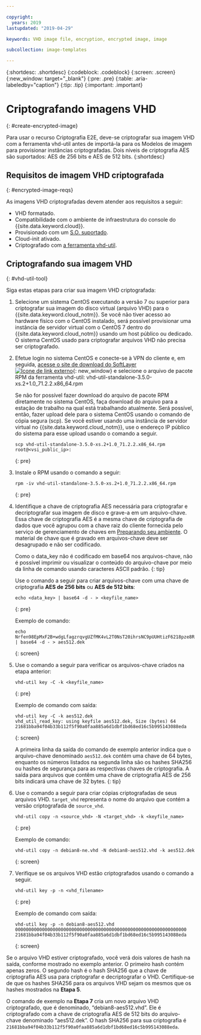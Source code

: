 ```yaml
---

copyright:
  years: 2019
lastupdated: "2019-04-29"

keywords: VHD image file, encryption, encrypted image, image

subcollection: image-templates

---
```


{:shortdesc: .shortdesc}
{:codeblock: .codeblock}
{:screen: .screen}
{:new_window: target="_blank"}
{:pre: .pre}
{:table: .aria-labeledby="caption"}
{:tip: .tip}
{:important: .important}


# Criptografando imagens VHD 
{: #create-encrypted-image}

Para usar o recurso Criptografia E2E, deve-se criptografar sua imagem VHD com a ferramenta vhd-util antes de importá-la para os Modelos de imagem para provisionar instâncias criptografadas. Dois níveis de criptografia AES são suportados: AES de 256 bits e AES de 512 bits.
{:shortdesc}

## Requisitos de imagem VHD criptografada
{: #encrypted-image-reqs}

As imagens VHD criptografadas devem atender aos requisitos a seguir:

* VHD formatado.
* Compatibilidade com o ambiente de infraestrutura do console do {{site.data.keyword.cloud}}.
* Provisionado com um [S.O. suportado](/docs/infrastructure/image-templates/?topic=image-templates-preparing-and-importing-images#preparing-and-importing-images).
* Cloud-init ativado.
* Criptografado com [a ferramenta vhd-util](/docs/infrastructure/image-templates?topic=image-templates-create-encrypted-image#vhd-util-tool).

## Criptografando sua imagem VHD
{: #vhd-util-tool}

Siga estas etapas para criar sua imagem VHD criptografada:

1. Selecione um sistema CentOS executando a versão 7 ou superior para criptografar sua imagem do disco virtual (arquivo VHD) para o {{site.data.keyword.cloud_notm}}. Se você não tiver acesso ao hardware físico com o CentOS instalado, será possível provisionar uma instância de servidor virtual com o CentOS 7 dentro do {{site.data.keyword.cloud_notm}} usando um host público ou dedicado. O sistema CentOS usado para criptografar arquivos VHD não precisa ser criptografado.

2. Efetue login no sistema CentOS e conecte-se à VPN do cliente e, em seguida, [acesse o site de download do SoftLayer ![Ícone de link externo](../../icons/launch-glyph.svg "Ícone de link externo")](http://downloads.service.softlayer.com/citrix/xen/){: new_window} e selecione o arquivo de pacote RPM da ferramenta vhd-util: vhd-util-standalone-3.5.0-xs.2+1.0_71.2.2.x86_64.rpm   

   Se não for possível fazer download do arquivo de pacote RPM diretamente no sistema CentOS, faça download do arquivo para a estação de trabalho na qual está trabalhando atualmente. Será possível, então, fazer upload dele para o sistema CentOS usando o comando de cópia segura (scp). Se você estiver usando uma instância de servidor virtual no {{site.data.keyword.cloud_notm}}, use o endereço IP público do sistema para esse upload usando o comando a seguir.

   ```
   scp vhd-util-standalone-3.5.0-xs.2+1.0_71.2.2.x86_64.rpm root@<vsi_public_ip>:
   ```
   {: pre}

3. Instale o RPM usando o comando a seguir:

   ```
   rpm -iv vhd-util-standalone-3.5.0-xs.2+1.0_71.2.2.x86_64.rpm
   ```
   {: pre}

4. Identifique a chave de criptografia AES necessária para criptografar e decriptografar sua imagem de disco e grave-a em um arquivo-chave. Essa chave de criptografia AES é a mesma chave de criptografia de dados que você agrupou com a chave raiz do cliente fornecida pelo serviço de gerenciamento de chaves em [Preparando seu ambiente](/docs/infrastructure/image-templates?topic=image-templates-using-end-to-end-e2e-encryption-to-provision-an-encrypted-instance#preparing-your-environment). O material de chave que é gravado em arquivos-chave deve ser desagrupado e não ser codificado. 

   Como o data_key não é codificado em base64 nos arquivos-chave, não é possível imprimir ou visualizar o conteúdo do arquivo-chave por meio da linha de comando usando caracteres ASCII padrão. 
   {: tip}

   Use o comando a seguir para criar arquivos-chave com uma chave de criptografia **AES de 256 bits** ou **AES de 512 bits**: 
   
   ```
   echo <data_key> | base64 -d - > <keyfile_name>
   ```
   {: pre} 

   Exemplo de comando:

   ```
   echo Nrfen98EpMxF2B+wdgLfagzrqvgUZfMK4vL2T0NsT20ihrsNC9pUUHtizF6218pze8RLCgQ6kwxuE58IWLzgDA== | base64 -d - > aes512.dek
   ```
   {: screen}

5. Use o comando a seguir para verificar os arquivos-chave criados na etapa anterior:

   ```
   vhd-util key -C -k <keyfile_name>
   ```
   {: pre}

   Exemplo de comando com saída:

   ```
   vhd-util key -C -k aes512.dek
   vhd_util_read_key: using keyfile aes512.dek, Size (bytes) 64
   21681bba94f04b33b112f5f90a0faa885a6d1dbf1bd68ed16c5b995143088eda
   ```
   {: screen}

   A primeira linha da saída do comando de exemplo anterior indica que o arquivo-chave denominado `aes512.dek` contém uma chave de 64 bytes, enquanto os números listados na segunda linha são os hashes SHA256 ou hashes de segurança para as respectivas chaves de criptografia. A saída para arquivos que contêm uma chave de criptografia AES de 256 bits indicará uma chave de 32 bytes.
   {: tip} 

6. Use o comando a seguir para criar cópias criptografadas de seus arquivos VHD. `target_vhd` representa o nome do arquivo que contém a versão criptografada de `source_vhd`.

   ```
   vhd-util copy -n <source_vhd> -N <target_vhd> -k <keyfile_name>
   ```
   {: pre}    

   Exemplo de comando:

   ```
   vhd-util copy -n debian8-ne.vhd -N debian8-aes512.vhd -k aes512.dek
   ```
   {: screen}

7. Verifique se os arquivos VHD estão criptografados usando o comando a seguir.

   ```
   vhd-util key -p -n <vhd_filename>
   ```
   {: pre}

   Exemplo de comando com saída:

   ```
   vhd-util key -p -n debian8-aes512.vhd
   0000000000000000000000000000000000000000000000000000000000000000
   21681bba94f04b33b112f5f90a0faa885a6d1dbf1bd68ed16c5b995143088eda
   ```
   {: screen}

Se o arquivo VHD estiver criptografado, você verá dois valores de hash na saída, conforme mostrado no exemplo anterior. O primeiro hash contém apenas zeros. O segundo hash é o hash SHA256 que a chave de criptografia AES usa para criptografar e decriptografar o VHD. Certifique-se de que os hashes SHA256 para os arquivos VHD sejam os mesmos que os hashes mostrados na **Etapa 5**.

O comando de exemplo na **Etapa 7** cria um novo arquivo VHD criptografado, que é denominado, “debian8-aes512.vhd”. Ele é criptografado com a chave de criptografia AES de 512 bits do arquivo-chave denominado “aes512.dek”. O hash SHA256 para sua criptografia é `21681bba94f04b33b112f5f90a0faa885a6d1dbf1bd68ed16c5b995143088eda`.
